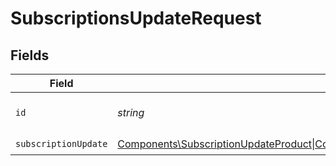 # SubscriptionsUpdateRequest


## Fields

| Field                                                                                                                                                                                   | Type                                                                                                                                                                                    | Required                                                                                                                                                                                | Description                                                                                                                                                                             |
| --------------------------------------------------------------------------------------------------------------------------------------------------------------------------------------- | --------------------------------------------------------------------------------------------------------------------------------------------------------------------------------------- | --------------------------------------------------------------------------------------------------------------------------------------------------------------------------------------- | --------------------------------------------------------------------------------------------------------------------------------------------------------------------------------------- |
| `id`                                                                                                                                                                                    | *string*                                                                                                                                                                                | :heavy_check_mark:                                                                                                                                                                      | The subscription ID.                                                                                                                                                                    |
| `subscriptionUpdate`                                                                                                                                                                    | [Components\SubscriptionUpdateProduct\|Components\SubscriptionUpdateDiscount\|Components\SubscriptionCancel\|Components\SubscriptionRevoke](../../Models/Components/SubscriptionUpdate.md) | :heavy_check_mark:                                                                                                                                                                      | N/A                                                                                                                                                                                     |